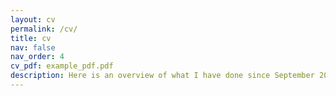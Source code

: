```yaml
---
layout: cv
permalink: /cv/
title: cv
nav: false
nav_order: 4
cv_pdf: example_pdf.pdf
description: Here is an overview of what I have done since September 2021 :D
---
```

